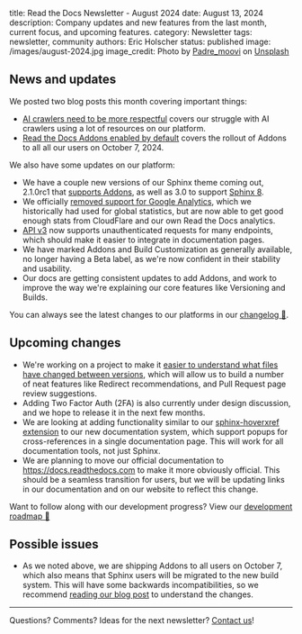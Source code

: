 title: Read the Docs Newsletter - August 2024
date: August 13, 2024
description: Company updates and new features from the last month, current focus, and upcoming features.
category: Newsletter
tags: newsletter, community
authors: Eric Holscher
status: published
image: /images/august-2024.jpg
image_credit: Photo by <a href="https://unsplash.com/@padre_moovi?utm_content=creditCopyText&utm_medium=referral&utm_source=unsplash">Padre_moovi</a> on <a href="https://unsplash.com/photos/ocean-waves-under-gray-sky-during-daytime-CpsalGfRFmQ?utm_content=creditCopyText&utm_medium=referral&utm_source=unsplash">Unsplash</a>

## News and updates

We posted two blog posts this month covering important things:

* [AI crawlers need to be more respectful](https://about.readthedocs.com/blog/2024/07/ai-crawlers-abuse/) covers our struggle with AI crawlers using a lot of resources on our platform.
* [Read the Docs Addons enabled by default](https://about.readthedocs.com/blog/2024/07/addons-by-default/) covers the rollout of Addons to all all our users on October 7, 2024.

We also have some updates on our platform:

* We have a couple new versions of our Sphinx theme coming out, 2.1.0rc1 that [supports Addons](https://github.com/readthedocs/sphinx_rtd_theme/pull/1573), as well as 3.0 to support [Sphinx 8](https://github.com/readthedocs/sphinx_rtd_theme/issues/1582).
* We officially [removed support for Google Analytics](https://github.com/readthedocs/readthedocs.org/pull/11532), which we historically had used for global statistics, but are now able to get good enough stats from CloudFlare and our own Read the Docs analytics.
* [API v3](https://docs.readthedocs.io/en/stable/api/v3.html) now supports unauthenticated requests for many endpoints, which should make it easier to integrate in documentation pages.
* We have marked Addons and Build Customization as generally available, no longer having a Beta label, as we're now confident in their stability and usability.
* Our docs are getting consistent updates to add Addons, and work to improve the way we're explaining our core features like Versioning and Builds.

You can always see the latest changes to our platforms in our [changelog 📃](https://docs.readthedocs.io/page/changelog.html).

## Upcoming changes

* We're working on a project to make it [easier to understand what files have changed between versions](https://github.com/readthedocs/readthedocs.org/issues/11319), which will allow us to build a number of neat features like Redirect recommendations, and Pull Request page review suggestions.
* Adding Two Factor Auth (2FA) is also currently under design discussion, and we hope to release it in the next few months.
* We are looking at adding functionality similar to our [sphinx-hoverxref extension](https://github.com/readthedocs/sphinx-hoverxref) to our new documentation system, which support popups for cross-references in a single documentation page. This will work for all documentation tools, not just Sphinx.
* We are planning to move our official documentation to https://docs.readthedocs.com to make it more obviously official. This should be a seamless transition for users, but we will be updating links in our documentation and on our website to reflect this change.

Want to follow along with our development progress? View our [development roadmap 📍️](https://github.com/orgs/readthedocs/projects/156/views/1)

## Possible issues

- As we noted above, we are shipping Addons to all users on October 7, which also means that Sphinx users will be migrated to the new build system. This will have some backwards incompatibilities, so we recommend [reading our blog post](https://about.readthedocs.com/blog/2024/07/addons-by-default/) to understand the changes.

-----

Questions? Comments? Ideas for the next newsletter? [Contact us](mailto:hello@readthedocs.org)!
